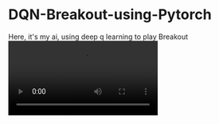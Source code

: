 # DQN-Breakout-using-Pytorch
Here, it's my ai, using deep q learning to play Breakout
![Alt text](/Records/DQN_Breakout.mp4)
